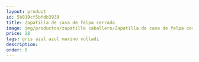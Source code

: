 ```yaml
---
layout: product
id: 5b819cf5bfdb3939
title: Zapatilla de casa de felpa cerrada  
image: img/productos/zapatilla caballero/Zapatilla de casa de felpa cerrada  =28 =gris azul azul marino vulladi.webp
price: 28 
tags: gris azul azul marino vulladi
description: 
order: 0
---
```


